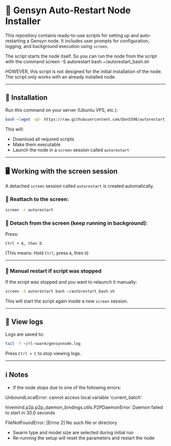 # 🧠 Gensyn Auto-Restart Node Installer

This repository contains ready-to-use scripts for setting up and auto-restarting a Gensyn node.
It includes user prompts for configuration, logging, and background execution using `screen`.


The script starts the node itself. So you can run the node from the script with the command screen -S autorestart bash ~/autorestart_bash.sh

HOWEVER, this script is not designed for the initial installation of the node. The script only works with an already installed node.


---

## 🚀 Installation

Run this command on your server (Ubuntu VPS, etc.):

```bash
bash <(wget -qO- https://raw.githubusercontent.com/DonS598/autorestart_gensyn/main/setup.sh)
```

This will:
- Download all required scripts
- Make them executable
- Launch the node in a `screen` session called `autorestart`

---

## 🖥️ Working with the screen session

A detached `screen` session called `autorestart` is created automatically.

### 🔹 Reattach to the screen:
```bash
screen -r autorestart
```

### 🔹 Detach from the screen (keep running in background):
Press:
```
Ctrl + A, then D
```

(This means: Hold `Ctrl`, press `A`, then `D`)

---

### 🔹 Manual restart if script was stopped

If the script was stopped and you want to relaunch it manually:

```bash
screen -S autorestart bash ~/autorestart_bash.sh
```

This will start the script again inside a new `screen` session.

---

## 📄 View logs

Logs are saved to:

```bash
tail -f ~/rl-swarm/gensynnode.log
```

Press `Ctrl + C` to stop viewing logs.

---

## ℹ️ Notes

- If the node stops due to one of the following errors:

UnboundLocalError: cannot access local variable 'current_batch'

hivemind.p2p.p2p_daemon_bindings.utils.P2PDaemonError: Daemon failed to start in 30.0 seconds

FileNotFoundError: [Errno 2] No such file or directory

- Swarm type and model size are selected during initial run
- Re-running the setup will reset the parameters and restart the node


